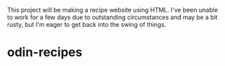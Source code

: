 This project will be making a recipe website using HTML. I've been unable to work for a few 
days due to outstanding circumstances and may be a bit rusty, but I'm eager to get back into the
 swing of things.
# odin-recipes
